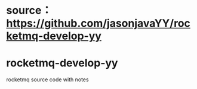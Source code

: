 # source：https://github.com/jasonjavaYY/rocketmq-develop-yy

# rocketmq-develop-yy

rocketmq source code with notes

